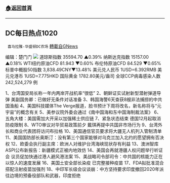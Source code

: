 ###  [:house:返回首頁](https://github.com/ourhimalayas/txt)
---


## DC每日热点1020
` 喜马拉雅-华盛顿DC农场` [轉載自GNews](https://gnews.org/zh-hans/1606770/)

编辑：楚门门
![](https://assets.gnews.org/wp-content/uploads/2021/10/17ABF10E-A164-4E16-B4A3-33FD5B6C35AA-scaled.jpeg)
道琼斯指数 35594.70 ▲0.39%
纳斯达克指数 15157.00 ▲0.18%
WTI纽约原油CFD 81.943 ▼0.60%
布伦特原油CFD 84.529 ▼0.65%
标普中概股50指数 3,838.49CNY▼13.48%
美元兑人民币 1USD=6.392RMB
美元兑港币 1USD=7.775HKD
国际黄金 1782.80美元/盎司
全球CCP病毒感染人数 242,524,279 例

1、台湾国安局长称一年内两岸开战机率“很低”
2、朝鲜证实试射新型潜射弹道导弹 美副国务卿：已做好无条件对话准备
3、韩国海警6天查获8艘非法捕捞的中共国渔船
4、美国科技媒体The Verge报道，脸书预计下周将改名，新名称将与“元宇宙”的概念有关
5、美参议院外委会通过《南中国海和东中国海制裁法案》
6、五角大楼：美国需加大开采以加强稀土供应链
7、紧急状态结束 德国12月起取消防疫限制
8、WTO审议对华贸易政策前夕 戴琪再提中共国非市场行为
9、台湾外长和商业代表团将访问布拉格
10、美国通信官员要求将大疆无人机列入管制清单
11、美国国防部长奥斯汀：没有第三个国家能够对乌克兰加入北约的愿望拥有否决权
12、欧委会执行副主席：欧洲人对维护台湾海峡现状存有利益
13、澳洲智库ASPI公布新报告：新疆模式正被内地效仿
14、美国会再就港疆人权问题举行听证会 议员促加快通过港人避风港法案
15、美战略司令部司令：中共国的核能力正在以惊人的速度发展
16、美国土安全部长染疫 已完整接种疫苗
17、FDA拟批准混合搭配注射疫苗加强剂
18、中印军长级会议谈崩：中方坚持要求印度撤回2020年派往边境的预备役部队和武器，印度拒绝

